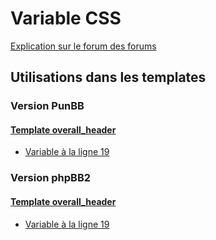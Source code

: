 # Variable CSS
[Explication sur le forum des forums](http://forum.forumactif.com/t294113-listing-des-variables#CSS)

## Utilisations dans les templates

### Version PunBB

#### [Template overall_header](punbb/overall_header.md)
* [Variable à la ligne 19](../punbb/overall_header.tpl#L19)

### Version phpBB2

#### [Template overall_header](subsilver/overall_header.md)
* [Variable à la ligne 19](../subsilver/overall_header.tpl#L19)